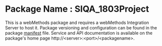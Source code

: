 # Package Name : SIQA_1803Project
This is a webMethods package and requires a webMethods Integration Server to host it. Package versioning and configuration can be found in the package [manifest](./SIQA_1803Project/manifest.v3) file. Service and API documentation is available on the package's home page http://&lt;server&gt;:&lt;port&gt;/&lt;packagename>.